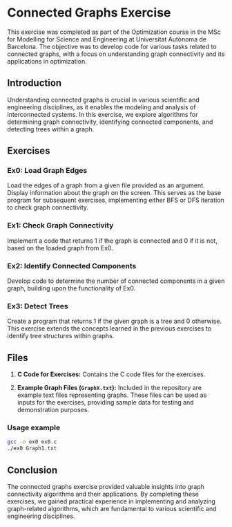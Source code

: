 # Connected Graphs Exercise

This exercise was completed as part of the Optimization course in the MSc for Modelling for Science and Engineering at Universitat Autònoma de Barcelona. The objective was to develop code for various tasks related to connected graphs, with a focus on understanding graph connectivity and its applications in optimization.


## Introduction
Understanding connected graphs is crucial in various scientific and engineering disciplines, as it enables the modeling and analysis of interconnected systems. In this exercise, we explore algorithms for determining graph connectivity, identifying connected components, and detecting trees within a graph.

## Exercises

### Ex0: Load Graph Edges
Load the edges of a graph from a given file provided as an argument. Display information about the graph on the screen. This serves as the base program for subsequent exercises, implementing either BFS or DFS iteration to check graph connectivity.

### Ex1: Check Graph Connectivity
Implement a code that returns 1 if the graph is connected and 0 if it is not, based on the loaded graph from Ex0.

### Ex2: Identify Connected Components
Develop code to determine the number of connected components in a given graph, building upon the functionality of Ex0.

### Ex3: Detect Trees
Create a program that returns 1 if the given graph is a tree and 0 otherwise. This exercise extends the concepts learned in the previous exercises to identify tree structures within graphs.

## Files

1. **C Code for Exercises:** 
   Contains the C code files for the exercises.
   
2. **Example Graph Files (`GraphX.txt`):** 
   Included in the repository are example text files representing graphs. These files can be used as inputs for the exercises, providing sample data for testing and demonstration purposes.

### Usage example
```bash
gcc -o ex0 ex0.c
./ex0 Graph1.txt
```

   

## Conclusion
The connected graphs exercise provided valuable insights into graph connectivity algorithms and their applications. By completing these exercises, we gained practical experience in implementing and analyzing graph-related algorithms, which are fundamental to various scientific and engineering disciplines.